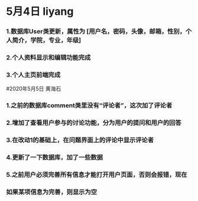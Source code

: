 # 5月4日 liyang
### 1.数据库User类更新，属性为 [用户名，密码，头像，邮箱，性别，个人简介，学院，专业，年级]
### 2.个人资料显示和编辑功能完成
### 3.个人主页前端完成

#2020年5月5日 黄海石
### 1.之前的数据库comment类里没有“评论者”，这次加了评论者
### 2.增加了查看用户参与的讨论功能，分为用户的提问和用户的回答
### 3.在改动1的基础上，在问题界面上的评论中显示评论者
### 4.更新了一下数据库，加了一些数据
### 5.之前用户必须完善所有信息才能打开用户页面，否则会报错，现在
###   如果某项信息为完善，则显示为空
